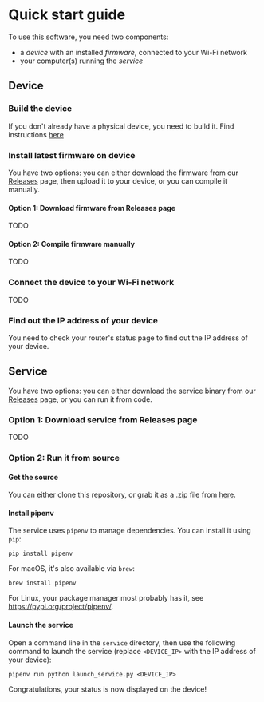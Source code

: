 # Quick start guide

To use this software, you need two components:
- a _device_ with an installed _firmware_, connected to your Wi-Fi network
- your computer(s) running the _service_

## Device

### Build the device

If you don't already have a physical device, you need to build it. Find instructions [here](BuildTheDevice.md)

### Install latest firmware on device

You have two options: you can either download the firmware from our [Releases](https://github.com/Formlabs/hackathon-2021-i-am-on-a-meeting-sign/releases) page, then upload it to your device, or you can compile it manually.

#### Option 1: Download firmware from Releases page

TODO

#### Option 2: Compile firmware manually

TODO

### Connect the device to your Wi-Fi network

TODO

### Find out the IP address of your device

You need to check your router's status page to find out the IP address of your device.

## Service

You have two options: you can either download the service binary from our [Releases](https://github.com/Formlabs/hackathon-2021-i-am-on-a-meeting-sign/releases) page, or you can run it from code.

### Option 1: Download service from Releases page

TODO

### Option 2: Run it from source

#### Get the source

You can either clone this repository, or grab it as a .zip file from [here](https://github.com/Formlabs/hackathon-2021-i-am-on-a-meeting-sign/archive/refs/heads/master.zip).

#### Install pipenv

The service uses `pipenv` to manage dependencies. You can install it using `pip`:

```
pip install pipenv
```

For macOS, it's also available via `brew`:

```
brew install pipenv
```

For Linux, your package manager most probably has it, see https://pypi.org/project/pipenv/.

#### Launch the service

Open a command line in the `service` directory, then use the following command to launch the service (replace `<DEVICE_IP>` with the IP address of your device):

```
pipenv run python launch_service.py <DEVICE_IP>
```

Congratulations, your status is now displayed on the device!
